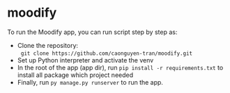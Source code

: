 # moodify
To run the Moodify app, you can run script step by step as: <br>
- Clone the repository: <br>
``` git clone https://github.com/caonguyen-tran/moodify.git```
- Set up Python interpreter and activate the venv <br>
- In the root of the app (app dir), run ``` pip install -r requirements.txt ``` to install all package which project needed <br>
- Finally, run ``` py manage.py runserver ``` to run the app.
